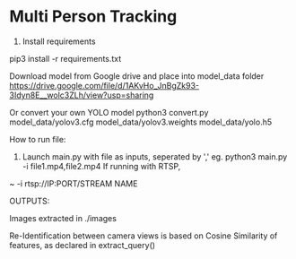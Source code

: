 # Multi Person Tracking

1. Install requirements

pip3 install -r requirements.txt 

Download model from Google drive and place into model_data folder
https://drive.google.com/file/d/1AKvHo_JnBgZk93-3Idyn8E__wolc3ZLh/view?usp=sharing

Or convert your own YOLO model 
python3 convert.py model_data/yolov3.cfg model_data/yolov3.weights model_data/yolo.h5

How to run file: 

1. Launch main.py with file as inputs, seperated by ','
eg. python3 main.py -i file1.mp4,file2.mp4
If running with RTSP, 

~ -i rtsp://IP:PORT/STREAM NAME
  
  
  

OUTPUTS:

Images extracted in ./images

Re-Identification between camera views is based on Cosine Similarity of features, as declared in extract_query()
